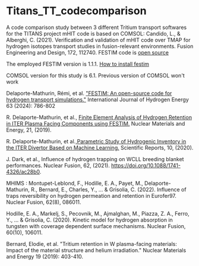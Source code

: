 # Titans_TT_codecomparison

A code comparison study between 3 different Tritium transport softwares for the TITANS project
mHIT code is based on COMSOL: Candido, L., & Alberghi, C. (2021). Verification and validation of mHIT code over TMAP for hydrogen isotopes transport studies in fusion-relevant environments. Fusion Engineering and Design, 172, 112740.
FESTIM code is [open source](<https://github.com/RemDelaporteMathurin/FESTIM>)

The employed FESTIM version is 1.1.1. [How to install festim](https://festim.readthedocs.io/en/latest/installation.html)

COMSOL version for this study is 6.1. Previous version of COMSOL won't work

Delaporte-Mathurin, Rémi, et al. ["FESTIM: An open-source code for hydrogen transport simulations."](<https://www.sciencedirect.com/science/article/pii/S0360319924010218>) International Journal of Hydrogen Energy 63 (2024): 786-802  

R. Delaporte-Mathurin, et al., [Finite Element Analysis of Hydrogen Retention in ITER Plasma Facing Components using FESTIM.](<https://doi.org/10.1016/j.nme.2019.100709>) Nuclear Materials and Energy, 21, (2019).

R. Delaporte-Mathurin, et al.,[Parametric Study of Hydrogenic Inventory in the ITER Divertor Based on Machine Learning.](<https://doi.org/10.1038/s41598-020-74844-w>) Scientific Reports, 10, (2020).

J. Dark, et al., Influence of hydrogen trapping on WCLL breeding blanket performances. Nuclear Fusion, 62, (2021). <https://doi.org/10.1088/1741-4326/ac28b0>.

MHIMS : Montupet-Leblond, F., Hodille, E. A., Payet, M., Delaporte-Mathurin, R., Bernard, E., Charles, Y., ... & Grisolia, C. (2022). Influence of traps reversibility on hydrogen permeation and retention in Eurofer97. Nuclear Fusion, 62(8), 086011.

Hodille, E. A., Markelj, S., Pecovnik, M., Ajmalghan, M., Piazza, Z. A., Ferro, Y., ... & Grisolia, C. (2020). Kinetic model for hydrogen absorption in tungsten with coverage dependent surface mechanisms. Nuclear Fusion, 60(10), 106011.

Bernard, Elodie, et al. "Tritium retention in W plasma-facing materials: Impact of the material structure and helium irradiation." Nuclear Materials and Energy 19 (2019): 403-410.
